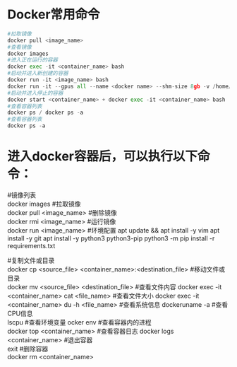 # Docker常用命令
```python
#拉取镜像	
docker pull <image_name> 
#查看镜像	
docker images
#进入正在运行的容器	
docker exec -it <container_name> bash
#启动并进入新创建的容器	
docker run -it <image_name> bash
docker run -it --gpus all --name <docker name> --shm-size 8gb -v /home/:/home ubuntu:20.04 bash
#启动并进入停止的容器	
docker start <container_name> + docker exec -it <container_name> bash
#查看容器列表	
docker ps / docker ps -a
#查看容器列表
docker ps -a
```

# 进入docker容器后，可以执行以下命令：
#镜像列表	
docker images 
#拉取镜像	
docker pull <image_name>
#删除镜像	
docker rmi <image_name> 
#运行镜像	
docker run <image_name> 
#环境配置
apt update && apt install -y vim
apt install -y git
apt install -y python3 python3-pip
python3 -m pip install -r requirements.txt

#复制文件或目录	
docker cp <source_file> <container_name>:<destination_file>
#移动文件或目录	
docker mv <source_file> <destination_file> 
#查看文件内容	
docker exec -it <container_name> cat <file_name>
#查看文件大小	
docker exec -it <container_name> du -h <file_name>
#查看系统信息	
dockeruname -a
#查看CPU信息	
lscpu
#查看环境变量	
ocker env
#查看容器内的进程	
docker top <container_name>
#查看容器日志	
docker logs <container_name> 
#退出容器	
exit
#删除容器	
docker rm <container_name> 
```

